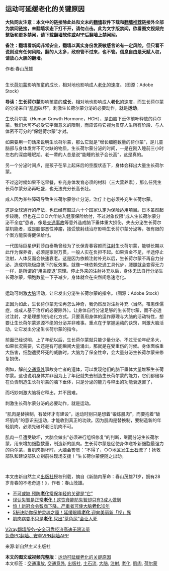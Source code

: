  <h2>运动可延缓老化的关键原因</h2> <p class="notice"><b>大陆网友注意：本文中的链接除此处和文末的<a href="https://github.com/bannedbook/fanqiang" >翻墙</a>软件下载和<a href="https://github.com/killgcd/justmysocks/blob/master/README.md">翻墙推荐</a>链接外全部为禁网链接，未翻墙状态下打不开，请勿点击。此为文字版禁闻，欲看图文视频完整版和更多禁闻，请下载<a href="https://github.com/bannedbook/fanqiang">翻墙软件或APP</a>后翻墙上禁闻网。</p><p>备注：翻墙看新闻非常安全，翻墙以真实身份发表敏感言论有一定风险，但只看不说则没有任何风险，翻的人太多，政府管不过来，也不管。信息自由是天赋人权，请放心大胆的翻墙。</b></p>  <div class="entry"> <p>作者:春山茂雄</p> <p><br /> 生长<a href="https://www.bannedbook.org/bnews/tag/%e8%8d%b7%e5%b0%94%e8%92%99/" class="st_tag internal_tag" rel="tag" title="标签 荷尔蒙 下的日志">荷尔蒙</a>影响孩童的成长，相对地也影响成人<a href="https://www.bannedbook.org/bnews/tag/%E8%80%81%E5%8C%96/" class="st_tag internal_tag" rel="tag" title="标签 老化 下的日志">老化</a>的速度。（图源：Adobe Stock） </p> <p><strong>导读：生长荷尔蒙</strong>影响孩童的<strong>成长</strong>，相对地也影响成人<strong>老化</strong>的速度，而生长荷尔蒙的分泌来自“<a href="https://www.bannedbook.org/bnews/tag/%e8%82%8c%e8%82%89/" class="st_tag internal_tag" rel="tag" title="标签 肌肉 下的日志">肌肉</a>破坏”，刺激生长荷尔蒙分泌的必要动作，就是<strong>运动</strong>。 </p> <p>生长荷尔蒙（Human Growth Hormone，HGH），是由脑下垂体前叶释放的荷尔蒙。我们大可不必受它字面意义的限制，而应该将它视为贯穿人生所有阶段、与人体密不可分的“保健荷尔蒙”才对。 </p> <p>如果要用一句话来说明生长荷尔蒙，那么它就是“增长细胞数量的荷尔蒙”，是儿童脑部与身体发育不可欠缺的物质。生长荷尔蒙分泌的时间，一是在刚入睡前三小时左右的深度睡眠期。老一辈的人总是说“能睡的孩子会长高”，这是真的。 </p>  <p>另一个分泌时间点，是孩子在早上起床后的空腹状态下，身体会释出大量生长荷尔蒙。 </p> <p>不过这时候如果不吃早餐，补充身体发育必须的材料（三大营养素），那么任凭生长荷尔蒙分泌再旺盛，也无法充分长高长壮。 </p> <p>成人因为某些障碍导致生长荷尔蒙停止分泌，治疗上也必须补充生长荷尔蒙。 </p> <p>这是全球通行的疗法，也已经有超过六十个国家认定为保险适用项目。日本虽然起步较晚，但也在二○○六年纳入健康保险给付，不过对象仅限“成人生长荷尔蒙分泌不全症”患者。像是<a href="https://www.bannedbook.org/bnews/tag/%e4%ba%a4%e9%80%9a%e4%ba%8b%e6%95%85/" class="st_tag internal_tag" rel="tag" title="标签 交通事故 下的日志">交通事故</a>等意外造成脑下垂体重大损伤，失去分泌生长荷尔蒙机能者，或是脑部恶性肿瘤，接受放射线治疗影响生长荷尔蒙分泌等，极有限的个案方能获得健保给付。 </p> <p>一代国际巨星伊莉莎白泰勒曾经为了长保青春容颜而<a href="https://www.bannedbook.org/bnews/tag/%E6%B3%A8%E5%B0%84/" class="st_tag internal_tag" rel="tag" title="标签 注射 下的日志">注射</a>生长荷尔蒙，能够长期以此作为保养者，必须是家财万贯，一般人实在负担不起。如果资金不足，半途停止注射，人体反而会快速衰老。这是因为依赖注射补充以后，生长荷尔蒙不再自力分泌，造成机能极度低下的反效果。就像一味依赖交通工具代步，腰腿就会变得无力一样，是所谓的“用进废退”原理。停止外来的注射补充以后，身体无法自行分泌生长荷尔蒙，细胞数量一下子减少，身体就会在突然间急速老化。 </p>  <p><br /> 运动可刺激<a href="https://www.bannedbook.org/bnews/tag/%E5%A4%A7%E8%84%91/" class="st_tag internal_tag" rel="tag" title="标签 大脑 下的日志">大脑</a>活动，让它发出分泌生长荷尔蒙的指令。（图源：Adobe Stock） </p> <p>正因为如此，生长荷尔蒙无论再怎么神奇，我仍然反对注射补充（当然，罹患侏儒症，或成人基于治疗的必要除外）。让身体自行分泌足够的生长荷尔蒙，而不必透过注射，才是理想的抗老化方式。只要善用身体的运作原理与大脑的活动特性，想要让生长荷尔蒙源源不绝的分泌并非难事。重点在于掌握运动的诀窍，刺激大脑活动，让它发出分泌生长荷尔蒙的指令。 </p> <p>前面已经说明，上了年纪以后，生长荷尔蒙就只能少量分泌，不过无论年纪多大，如果状况需要，它还是有可能瞬间大量涌出，那就是在受重伤的时候。身体面临重大伤害，细胞遭受坏死的威胁时，大脑为了保全性命，会大量分泌生长荷尔蒙来修复损伤。 </p> <p>例如，解剖<a href="https://www.bannedbook.org/bnews/tag/%e4%ba%a4%e9%80%9a%e6%84%8f%e5%a4%96/" class="st_tag internal_tag" rel="tag" title="标签 交通意外 下的日志">交通意外</a>事故身亡者的遗体，可以发现他们的脑下垂体大量堆积生长荷尔蒙。这也说明身体并非因为上了年纪就失去制造生长荷尔蒙的能力，它们都储存在负责制造生长荷尔蒙的脑下垂体，只是分泌的能力与释出的功能衰退罢了， </p> <p>而巧妙刺激大脑将它释出，并不困难。 </p>  <p>刺激生长荷尔蒙分泌的必要动作，就是运动。 </p> <p>“肌肉是替换制，有破坏才有建设”，运动时别只是想着“锻炼肌肉”，而要抱着“破坏肌肉”的意识去运动，才能收到真正的功效。因为肌肉是替换制，要制造新的年轻肌肉，必须先破坏老旧肌肉不可。 </p> <p>肌肉一旦遭受破坏，大脑会做出“必须进行组织修复”的判断，继而分泌生长荷尔蒙，用来增加细胞数量，制造新的肌肉。生长荷尔蒙是促使身体递补新细胞最强力的荷尔蒙，当肌肉损坏时，大脑会警觉：“不得了，○○地区发生<a href="https://www.bannedbook.org/bnews/tag/%e5%9c%9f%e7%9f%b3%e6%b5%81/" class="st_tag internal_tag" rel="tag" title="标签 土石流 下的日志">土石流</a>了！抢救部队和建设部队立刻前往现场支援！”生长荷尔蒙便随之出动。 </p> <p>&nbsp; </p> <p>本文由新自然主义<a href="https://www.bannedbook.org/bnews/tag/%E5%87%BA%E7%89%88%E7%A4%BE/" class="st_tag internal_tag" rel="tag" title="标签 出版社 下的日志">出版社</a>授权刊载，摘自《新脑内革命：春山茂雄71岁，拥有28岁青春的不老奇迹！》，作者：春山茂雄。 </p>  <ul class='op-related-articles' title='相关阅读'> <li><a href='https://www.bannedbook.org/bnews/comments/20201113/1430530.html' target='_blank'>不可或缺 预防<b>老化</b>常保年轻的关键是“它”</a></li> <li><a href='https://www.bannedbook.org/bnews/health/20201109/1428132.html' target='_blank'>误认失智是正常<b>老化</b>！这饮食能防失智却只有3成人做到</a></li> <li><a href='https://www.bannedbook.org/bnews/comments/20201107/1427333.html' target='_blank'>惊！新冠会令智商下降，严重者可使大脑<b>老化</b>10年</a></li> <li><a href='https://www.bannedbook.org/bnews/health/20201106/1426635.html' target='_blank'>5秘诀助你保护灵魂之窗！延缓眼睛<b>老化</b> 迎向美丽新「视」界</a></li> <li><a href='https://www.bannedbook.org/bnews/health/20201105/1426318.html' target='_blank'>肌肉病变不只是<b>老化</b> 尿出"茶色尿"会让人死</a></li> </ul> <p class="texttj"> <a href="https://www.bannedbook.org/forum23/topic22702.html" target="_blank">V2ray翻墙服务-安全可靠经济高速无限流量</a><br/> <a href="https://github.com/bannedbook/fanqiang/wiki/%E7%A6%81%E9%97%BB%E7%BD%91%E5%AE%89%E5%8D%93%E7%BF%BB%E5%A2%99%E6%96%B0%E9%97%BBAPP" target="_blank">免费PC翻墙、安卓VPN翻墙APP</a></p><p>来源:新自然主义出版社</p><a name='sharetosocial'></a>       <div><b>本文的图文或视频完整版</b>：<a href='https://www.bannedbook.org/bnews/comments/20201117/1432362.html'>运动可延缓老化的关键原因</a></div>  </div><!--END ENTRY--> <div class="postfooter"> <div>本文标签：<a href="https://www.bannedbook.org/bnews/tag/%e4%ba%a4%e9%80%9a%e4%ba%8b%e6%95%85/" rel="tag">交通事故</a>, <a href="https://www.bannedbook.org/bnews/tag/%e4%ba%a4%e9%80%9a%e6%84%8f%e5%a4%96/" rel="tag">交通意外</a>, <a href="https://www.bannedbook.org/bnews/tag/%E5%87%BA%E7%89%88%E7%A4%BE/" rel="tag">出版社</a>, <a href="https://www.bannedbook.org/bnews/tag/%e5%9c%9f%e7%9f%b3%e6%b5%81/" rel="tag">土石流</a>, <a href="https://www.bannedbook.org/bnews/tag/%E5%A4%A7%E8%84%91/" rel="tag">大脑</a>, <a href="https://www.bannedbook.org/bnews/tag/%E6%B3%A8%E5%B0%84/" rel="tag">注射</a>, <a href="https://www.bannedbook.org/bnews/tag/%E8%80%81%E5%8C%96/" rel="tag">老化</a>, <a href="https://www.bannedbook.org/bnews/tag/%e8%82%8c%e8%82%89/" rel="tag">肌肉</a>, <a href="https://www.bannedbook.org/bnews/tag/%e8%8d%b7%e5%b0%94%e8%92%99/" rel="tag">荷尔蒙</a></div>  </div><!--END POSTFOOTER--> 